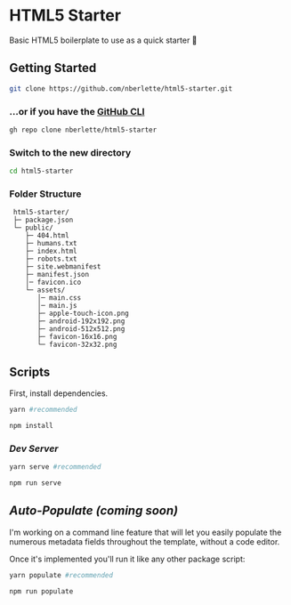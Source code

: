 # HTML5 Starter

Basic HTML5 boilerplate to use as a quick starter 🎈

## **Getting Started**

```bash
git clone https://github.com/nberlette/html5-starter.git
```

### **...or if you have the [GitHub CLI](https://cli.github.com/)**

```bash
gh repo clone nberlette/html5-starter
```

### **Switch to the new directory**

```bash
cd html5-starter
```

### **Folder Structure**

```less
 html5-starter/
 ├─ package.json
 └─ public/
    ├─ 404.html
    ├─ humans.txt
    ├─ index.html
    ├─ robots.txt
    ├─ site.webmanifest
    ├─ manifest.json
    │─ favicon.ico
    └─ assets/
       │─ main.css
       │─ main.js
       ├─ apple-touch-icon.png
       ├─ android-192x192.png
       ├─ android-512x512.png
       ├─ favicon-16x16.png
       └─ favicon-32x32.png
```

## **Scripts**

First, install dependencies.

```bash
yarn #recommended
```

```bash
npm install
```

### ***Dev Server***

```bash
yarn serve #recommended
```

```bash
npm run serve
```

## ***Auto-Populate (coming soon)***

I'm working on a command line feature that will let you easily populate the numerous metadata fields throughout the template, without a code editor.

Once it's implemented you'll run it like any other package script:

```bash
yarn populate #recommended
```

```bash
npm run populate
```
